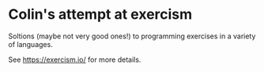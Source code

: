 # Colin's attempt at exercism

Soltions (maybe not very good ones!) to programming exercises in a variety of languages.

See https://exercism.io/ for more details.